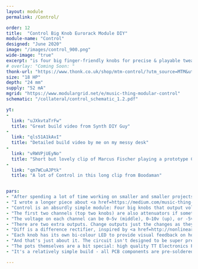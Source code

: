 ```yaml
---
layout: module
permalink: /Control/

order: 12
title:  "Control Big Knob Eurorack Module DIY"
module-name: "Control"
designed: "June 2020" 
image: "/images/control_900.png"
wide-image: "true" 
excerpt: "is four big finger-friendly knobs for precise & playable tweaking" 
# overlay: "Coming Soon: "
thonk-url: "https://www.thonk.co.uk/shop/mtm-control/?utm_source=MTM&utm_campaign=Control" 
size: "18 HP"
depth: "24 mm"
supply: "52 mA"
mgrid: "https://www.modulargrid.net/e/music-thing-modular-control"
schematic: "/collateral/control_schematic_1.2.pdf"

yt:
- 
  link: "uJXkvtaTrFw"
  title: "Great build video from Synth DIY Guy"
- 
  link: "qls51A1kAvI"
  title: "Detailed build video by me on my messy desk"
- 
  link: "vRWVPjUEyNo"
  title: "Short but lovely clip of Marcus Fischer playing a prototype Control"
- 
  link: "qm7WCuAJPtk"
  title: "A lot of Control in this long clip from Boodaman"


pars:
- "After spending a lot of time working on smaller and smaller projects, I realised that many Eurorack synths were missing something critical: controls that are big enough to be fun."
- "I wrote a longer piece about <a href=https://medium.com/music-thing-modular-notes/make-knob-twiddling-great-again-47065a346c2>Human-Sized Musical Interfaces</a>, touching on NASA guidelines, the cult of vintage test equipment and DJs suffering from Hot Knobs."
- "Control is an absurdly simple module: Four big knobs that output voltages. Connect those voltages to modules, and you have high-precision, intuitive control. Connect those voltages to several modules, and you have interesting, repeatable confusion."
- "The first two channels (top two knobs) are also attenuators if something is plugged into the leftmost sockets."
- "The voltage on each channel can be 0–5v (middle), 0–10v (up), or -5v to +5v (down). When using a channel as an attenuator, keep it in 0–5v or you’ll get weird gain or offset (which you may want)."
- "There are two extra outputs. Change outputs just the changes as they happen. If a knob is turned quickly to the right, it will output a little burst of positive voltage. If a four-handed performer turns all four knobs quickly anti-clockwise, it will output a chunky pulse of negative voltage. Patching Change into an input creates a primitive clock."
- "Diff is a difference rectifier, inspired by <a href=http://nonlinearcircuits.blogspot.com/2012/11/neuron-difference-rectifier-pcbs.html>NonlinearCircuits</a>, but with a slightly different circuit. It compares the difference between 1&2, and between 3&4, and finally outputs the difference between those two differences. The aim was to create a bumpy, unpredictable voltage between 0 and 10v. It’s not random, but it’s not easily predictable, either."
- "Each knob has its own bi-colour LED to provide visual feedback on how much voltage is being output. There are also LED indicators for the Change and Diff outputs."
- "And that's just about it. The circuit isn't designed to be super precise. It works best when you patch into a bunch of points in a complex patch, then just sit back, listen, and make small (or big) movements with the knobs."
- "The pots themselves are a bit special: high quality TT Electronics P260T – as used in SynthTech modules and many 5U synths. They have steel shafts bolted to the front panel and they feel great."
- "It's a relatively simple build - all PCB components are pre-soldered SMD, so the assembly is mainly LEDs, pots and a slightly fiddly mechanical process. Watch me building a kit below."

---
```


